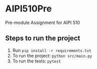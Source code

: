 # AIPI510Pre
Pre-module Assignment for AIPI 510

## Steps to run the project
1. Run `pip install -r requirements.txt`
2. To run the project: `python src/main.py`
3. To run the tests: `pytest`